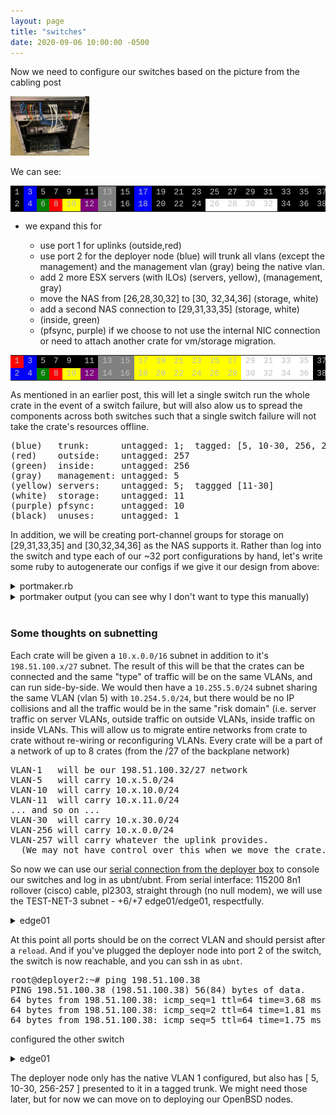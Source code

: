 ```yaml
---
layout: page
title: "switches"
date: 2020-09-06 10:00:00 -0500
---
```


<p>Now we need to configure our switches based on the picture from the cabling post</p>
<a href="/images/2020-09-04-cables-g.jpeg"><img src="/images/2020-09-04-cables-g.jpeg" width="25%" height="25%"></a>

<p>We can see:</p>
<font size="2" face="Courier New" color="silver" >
<table bgcolor="#000000">
<tr bgcolor="#000000">
<td>1</td>
<td bgcolor="blue">3</td>
<td>5</td>
<td>7</td>
<td>9</td>
<td>11</td>
<td bgcolor="gray">13</td>
<td>15</td>
<td bgcolor="blue">17</td>
<td>19</td>
<td>21</td>
<td>23</td>
<td>25</td>
<td>27</td>
<td>29</td>
<td>31</td>
<td>33</td>
<td>35</td>
<td>37</td>
<td>39</td>
<td>41</td>
<td>43</td>
<td>45</td>
<td>47</td>
</tr>
<tr bgcolor="#000000">
<td>2</td>
<td bgcolor="blue">4</td>
<td bgcolor="green">6</td>
<td bgcolor="red">8</td>
<td bgcolor="yellow">10</td>
<td bgcolor="purple">12</td>
<td bgcolor="gray">14</td>
<td>16</td>
<td bgcolor="blue">18</td>
<td>20</td>
<td>22</td>
<td>24</td>
<td bgcolor="white">26</td>
<td bgcolor="white">28</td>
<td bgcolor="white">30</td>
<td bgcolor="white">32</td>
<td>34</td>
<td>36</td>
<td>38</td>
<td>40</td>
<td bgcolor="green">42</td>
<td bgcolor="red">44</td>
<td bgcolor="yellow">46</td>
<td bgcolor="purple">48</td>
</tr>
</table>
</font>

<ul>
  <li>we expand this for</li>
  <ul>
    <li>use port 1 for uplinks (outside,red)</li>
    <li>use port 2 for the deployer node (blue) will trunk all vlans (except the management) and the management vlan (gray) being the native vlan.</li>
    <li> add 2 more ESX servers (with ILOs) (servers, yellow), (management, gray)</li>
    <li> move the NAS from [26,28,30,32] to [30, 32,34,36] (storage, white)</li>
    <li> add a second NAS connection to [29,31,33,35] (storage, white)</li>
    <li> (inside, green)</li>
    <li> (pfsync, purple) if we choose to not use the internal NIC connection or need to attach another crate for vm/storage migration.</li>
 </ul>
</ul>

<font size="2" face="Courier New" color="silver" >
<table bgcolor="#000000">
<tr bgcolor="#000000">
<td bgcolor="red">1</td>
<td bgcolor="blue">3</td>
<td>5</td>
<td>7</td>
<td>9</td>
<td>11</td>
<td bgcolor="gray">13</td>
<td bgcolor="gray">15</td>
<td bgcolor="yellow">17</td>
<td bgcolor="yellow">19</td>
<td bgcolor="yellow">21</td>
<td bgcolor="yellow">23</td>
<td bgcolor="yellow">25</td>
<td bgcolor="yellow">27</td>
<td bgcolor="white">29</td>
<td bgcolor="white">31</td>
<td bgcolor="white">33</td>
<td bgcolor="white">35</td>
<td>37</td>
<td>39</td>
<td>41</td>
<td>43</td>
<td>45</td>
<td>47</td>
</tr>
<tr bgcolor="#000000">
<td bgcolor="blue">2</td>
<td bgcolor="blue">4</td>
<td bgcolor="green">6</td>
<td bgcolor="red">8</td>
<td bgcolor="yellow">10</td>
<td bgcolor="purple">12</td>
<td bgcolor="gray">14</td>
<td bgcolor="gray">16</td>
<td bgcolor="yellow">18</td>
<td bgcolor="yellow">20</td>
<td bgcolor="yellow">22</td>
<td bgcolor="yellow">24</td>
<td bgcolor="yellow">26</td>
<td bgcolor="yellow">28</td>
<td bgcolor="white">30</td>
<td bgcolor="white">32</td>
<td bgcolor="white">34</td>
<td bgcolor="white">36</td>
<td>38</td>
<td>40</td>
<td bgcolor="green">42</td>
<td bgcolor="red">44</td>
<td bgcolor="yellow">46</td>
<td bgcolor="purple">48</td>
</tr>
</table>
</font>

<p>As mentioned in an earlier post, this will let a single switch run the whole crate in the event of a switch failure, but will also alow us to spread the components across both switches such that a single switch failure will not take the crate's resources offline.</p>

<pre>
(blue)   trunk:      untagged: 1;  tagged: [5, 10-30, 256, 257]
(red)    outside:    untagged: 257
(green)  inside:     untagged: 256
(gray)   management: untagged: 5
(yellow) servers:    untagged: 5;  taggged [11-30]
(white)  storage:    untagged: 11
(purple) pfsync:     untagged: 10
(black)  unuses:     untagged: 1
</pre>

<p>In addition, we will be creating port-channel groups for storage on [29,31,33,35] and [30,32,34,36] as the NAS supports it. Rather than log into the switch and type each of our ~32 port configurations by hand, let's write some ruby to autogenerate our configs if we give it our design from above:</p>

<details><summary>portmaker.rb</summary>
<pre>
#!/usr/bin/env ruby
#
# convert hash of switch port "types" and a hash of switchport assignments to a working switch configuration
#
require "erb"
################################################################################
vlans = {
         'trunk'      => { 'pvid' => 1,  'tagging' => (10..30).to_a.push(5,256,257).sort },
         'vmware_esx' => { 'pvid' => 5,  'tagging' => (11..30).to_a },
         'outside'    => { 'pvid' => 257 },
         'inside'     => { 'pvid' => 256 },
         'management' => { 'pvid' => 5   },
         'storage'    => { 'pvid' => 11  },
         'pfsync'     => { 'pvid' => 10  },
        }

ports = {
         'trunk'      => (2..4).to_a,
         'outside'    => [1, 8, 44],
         'inside'     => [6, 42],
         'management'  => (13..16).to_a,
         'vmware_esx' => (17..28).to_a.push(10,46).sort,
         'storage'    => (29..36).to_a,
         'pfsync'     => [12, 48],
        }
################################################################################

# Array#to_ranges
# Converts an array of values (which must respond to #succ) to an array of ranges. For example,
# [3,4,5,1,6,9,8].to_ranges => [1,3..6,8..9]

class Array
  def to_ranges
    array = self.compact.uniq.sort
    ranges = []
    if !array.empty?
      # Initialize the left and right endpoints of the range
      left, right = self.first, nil
      array.each do |obj|
        # If the right endpoint is set and obj is not equal to right's successor
        # then we need to create a range.
        if right && obj != right.next
          if left == right
            ranges << left
          else
            ranges << Range.new(left,right)
          end
          left = obj
        end
        right = obj
      end
      if left == right
        ranges << left
      else
        ranges << Range.new(left,right) 
       end
    end
    ranges
  end
end

interfacerb = '
interface 0/<%= @port %>
description \'<%= @type %>\'
vlan ingressfilter
<% unless @vlanparticipation.nil? -%>
vlan participation include <%= @vlanparticipation %>
<% end -%>
<% unless @pvid.nil? -%>
vlan pvid <%= @pvid %>
<% end -%>
<% unless @vlantagging.nil? -%>
vlan tagging  <%= @vlantagging %>
<% end -%>
port-security max-dynamic 0
lldp transmit-tlv port-desc
lldp transmit-tlv sys-name
lldp transmit-tlv sys-desc
lldp transmit-tlv sys-cap
lldp med confignotification
exit
'

(1..48).each do |port|
  @port = port
  found=0
  @pvid = nil
  @vlantagging = nil
  @vlanparticipation = nil
  ports.keys.each do |type|
    @type = type
    if  ports[type].grep(port).length.nonzero?
      @pvid = vlans[type]['pvid']
      participation = Array.new().push(vlans[type]['pvid'])
      if vlans[type]['tagging']
        # @vlantagging =  vlans[type]['tagging'].join(',')
        @vlantagging =  vlans[type]['tagging'].to_ranges.to_s.gsub!(/[\[\]]/,'').gsub(/\.\./,'-').gsub(/\s/,'')
        participation.concat(vlans[type]['tagging'])
      end
      # @vlanparticipation = participation.sort.join(',')
      @vlanparticipation = participation.to_ranges.to_s.gsub!(/[\[\]]/,'').gsub(/\.\./,'-').gsub(/\s/,'')
      puts ERB.new(interfacerb,nil,"-").result
      found=1
    end
  end
  # puts "#{port}: unconfigured" if found.zero?
end
</pre>
</details>

<details><summary> portmaker output (you can see why I don't want to type this manually) </summary>
<pre>

interface 0/1
description 'outside'
vlan ingressfilter
vlan participation include 257
vlan pvid 257
port-security max-dynamic 0
lldp transmit-tlv port-desc
lldp transmit-tlv sys-name
lldp transmit-tlv sys-desc
lldp transmit-tlv sys-cap
lldp med confignotification
exit

interface 0/2
description 'trunk'
vlan ingressfilter
vlan participation include 1,5,10-30,256-257
vlan pvid 1
vlan tagging  5,10-30,256-257
port-security max-dynamic 0
lldp transmit-tlv port-desc
lldp transmit-tlv sys-name
lldp transmit-tlv sys-desc
lldp transmit-tlv sys-cap
lldp med confignotification
exit

interface 0/3
description 'trunk'
vlan ingressfilter
vlan participation include 1,5,10-30,256-257
vlan pvid 1
vlan tagging  5,10-30,256-257
port-security max-dynamic 0
lldp transmit-tlv port-desc
lldp transmit-tlv sys-name
lldp transmit-tlv sys-desc
lldp transmit-tlv sys-cap
lldp med confignotification
exit

interface 0/4
description 'trunk'
vlan ingressfilter
vlan participation include 1,5,10-30,256-257
vlan pvid 1
vlan tagging  5,10-30,256-257
port-security max-dynamic 0
lldp transmit-tlv port-desc
lldp transmit-tlv sys-name
lldp transmit-tlv sys-desc
lldp transmit-tlv sys-cap
lldp med confignotification
exit

interface 0/6
description 'inside'
vlan ingressfilter
vlan participation include 256
vlan pvid 256
port-security max-dynamic 0
lldp transmit-tlv port-desc
lldp transmit-tlv sys-name
lldp transmit-tlv sys-desc
lldp transmit-tlv sys-cap
lldp med confignotification
exit

interface 0/8
description 'outside'
vlan ingressfilter
vlan participation include 257
vlan pvid 257
port-security max-dynamic 0
lldp transmit-tlv port-desc
lldp transmit-tlv sys-name
lldp transmit-tlv sys-desc
lldp transmit-tlv sys-cap
lldp med confignotification
exit

interface 0/10
description 'vmware_esx'
vlan ingressfilter
vlan participation include 5,11-30
vlan pvid 5
vlan tagging  11-30
port-security max-dynamic 0
lldp transmit-tlv port-desc
lldp transmit-tlv sys-name
lldp transmit-tlv sys-desc
lldp transmit-tlv sys-cap
lldp med confignotification
exit

interface 0/12
description 'pfsync'
vlan ingressfilter
vlan participation include 10
vlan pvid 10
port-security max-dynamic 0
lldp transmit-tlv port-desc
lldp transmit-tlv sys-name
lldp transmit-tlv sys-desc
lldp transmit-tlv sys-cap
lldp med confignotification
exit

interface 0/13
description 'management'
vlan ingressfilter
vlan participation include 5
vlan pvid 5
port-security max-dynamic 0
lldp transmit-tlv port-desc
lldp transmit-tlv sys-name
lldp transmit-tlv sys-desc
lldp transmit-tlv sys-cap
lldp med confignotification
exit

interface 0/14
description 'management'
vlan ingressfilter
vlan participation include 5
vlan pvid 5
port-security max-dynamic 0
lldp transmit-tlv port-desc
lldp transmit-tlv sys-name
lldp transmit-tlv sys-desc
lldp transmit-tlv sys-cap
lldp med confignotification
exit

interface 0/15
description 'management'
vlan ingressfilter
vlan participation include 5
vlan pvid 5
port-security max-dynamic 0
lldp transmit-tlv port-desc
lldp transmit-tlv sys-name
lldp transmit-tlv sys-desc
lldp transmit-tlv sys-cap
lldp med confignotification
exit

interface 0/16
description 'management'
vlan ingressfilter
vlan participation include 5
vlan pvid 5
port-security max-dynamic 0
lldp transmit-tlv port-desc
lldp transmit-tlv sys-name
lldp transmit-tlv sys-desc
lldp transmit-tlv sys-cap
lldp med confignotification
exit

interface 0/17
description 'vmware_esx'
vlan ingressfilter
vlan participation include 5,11-30
vlan pvid 5
vlan tagging  11-30
port-security max-dynamic 0
lldp transmit-tlv port-desc
lldp transmit-tlv sys-name
lldp transmit-tlv sys-desc
lldp transmit-tlv sys-cap
lldp med confignotification
exit

interface 0/18
description 'vmware_esx'
vlan ingressfilter
vlan participation include 5,11-30
vlan pvid 5
vlan tagging  11-30
port-security max-dynamic 0
lldp transmit-tlv port-desc
lldp transmit-tlv sys-name
lldp transmit-tlv sys-desc
lldp transmit-tlv sys-cap
lldp med confignotification
exit

interface 0/19
description 'vmware_esx'
vlan ingressfilter
vlan participation include 5,11-30
vlan pvid 5
vlan tagging  11-30
port-security max-dynamic 0
lldp transmit-tlv port-desc
lldp transmit-tlv sys-name
lldp transmit-tlv sys-desc
lldp transmit-tlv sys-cap
lldp med confignotification
exit

interface 0/20
description 'vmware_esx'
vlan ingressfilter
vlan participation include 5,11-30
vlan pvid 5
vlan tagging  11-30
port-security max-dynamic 0
lldp transmit-tlv port-desc
lldp transmit-tlv sys-name
lldp transmit-tlv sys-desc
lldp transmit-tlv sys-cap
lldp med confignotification
exit

interface 0/21
description 'vmware_esx'
vlan ingressfilter
vlan participation include 5,11-30
vlan pvid 5
vlan tagging  11-30
port-security max-dynamic 0
lldp transmit-tlv port-desc
lldp transmit-tlv sys-name
lldp transmit-tlv sys-desc
lldp transmit-tlv sys-cap
lldp med confignotification
exit

interface 0/22
description 'vmware_esx'
vlan ingressfilter
vlan participation include 5,11-30
vlan pvid 5
vlan tagging  11-30
port-security max-dynamic 0
lldp transmit-tlv port-desc
lldp transmit-tlv sys-name
lldp transmit-tlv sys-desc
lldp transmit-tlv sys-cap
lldp med confignotification
exit

interface 0/23
description 'vmware_esx'
vlan ingressfilter
vlan participation include 5,11-30
vlan pvid 5
vlan tagging  11-30
port-security max-dynamic 0
lldp transmit-tlv port-desc
lldp transmit-tlv sys-name
lldp transmit-tlv sys-desc
lldp transmit-tlv sys-cap
lldp med confignotification
exit

interface 0/24
description 'vmware_esx'
vlan ingressfilter
vlan participation include 5,11-30
vlan pvid 5
vlan tagging  11-30
port-security max-dynamic 0
lldp transmit-tlv port-desc
lldp transmit-tlv sys-name
lldp transmit-tlv sys-desc
lldp transmit-tlv sys-cap
lldp med confignotification
exit

interface 0/25
description 'vmware_esx'
vlan ingressfilter
vlan participation include 5,11-30
vlan pvid 5
vlan tagging  11-30
port-security max-dynamic 0
lldp transmit-tlv port-desc
lldp transmit-tlv sys-name
lldp transmit-tlv sys-desc
lldp transmit-tlv sys-cap
lldp med confignotification
exit

interface 0/26
description 'vmware_esx'
vlan ingressfilter
vlan participation include 5,11-30
vlan pvid 5
vlan tagging  11-30
port-security max-dynamic 0
lldp transmit-tlv port-desc
lldp transmit-tlv sys-name
lldp transmit-tlv sys-desc
lldp transmit-tlv sys-cap
lldp med confignotification
exit

interface 0/27
description 'vmware_esx'
vlan ingressfilter
vlan participation include 5,11-30
vlan pvid 5
vlan tagging  11-30
port-security max-dynamic 0
lldp transmit-tlv port-desc
lldp transmit-tlv sys-name
lldp transmit-tlv sys-desc
lldp transmit-tlv sys-cap
lldp med confignotification
exit

interface 0/28
description 'vmware_esx'
vlan ingressfilter
vlan participation include 5,11-30
vlan pvid 5
vlan tagging  11-30
port-security max-dynamic 0
lldp transmit-tlv port-desc
lldp transmit-tlv sys-name
lldp transmit-tlv sys-desc
lldp transmit-tlv sys-cap
lldp med confignotification
exit

interface 0/29
description 'storage'
vlan ingressfilter
vlan participation include 11
vlan pvid 11
port-security max-dynamic 0
lldp transmit-tlv port-desc
lldp transmit-tlv sys-name
lldp transmit-tlv sys-desc
lldp transmit-tlv sys-cap
lldp med confignotification
exit

interface 0/30
description 'storage'
vlan ingressfilter
vlan participation include 11
vlan pvid 11
port-security max-dynamic 0
lldp transmit-tlv port-desc
lldp transmit-tlv sys-name
lldp transmit-tlv sys-desc
lldp transmit-tlv sys-cap
lldp med confignotification
exit

interface 0/31
description 'storage'
vlan ingressfilter
vlan participation include 11
vlan pvid 11
port-security max-dynamic 0
lldp transmit-tlv port-desc
lldp transmit-tlv sys-name
lldp transmit-tlv sys-desc
lldp transmit-tlv sys-cap
lldp med confignotification
exit

interface 0/32
description 'storage'
vlan ingressfilter
vlan participation include 11
vlan pvid 11
port-security max-dynamic 0
lldp transmit-tlv port-desc
lldp transmit-tlv sys-name
lldp transmit-tlv sys-desc
lldp transmit-tlv sys-cap
lldp med confignotification
exit

interface 0/33
description 'storage'
vlan ingressfilter
vlan participation include 11
vlan pvid 11
port-security max-dynamic 0
lldp transmit-tlv port-desc
lldp transmit-tlv sys-name
lldp transmit-tlv sys-desc
lldp transmit-tlv sys-cap
lldp med confignotification
exit

interface 0/34
description 'storage'
vlan ingressfilter
vlan participation include 11
vlan pvid 11
port-security max-dynamic 0
lldp transmit-tlv port-desc
lldp transmit-tlv sys-name
lldp transmit-tlv sys-desc
lldp transmit-tlv sys-cap
lldp med confignotification
exit

interface 0/35
description 'storage'
vlan ingressfilter
vlan participation include 11
vlan pvid 11
port-security max-dynamic 0
lldp transmit-tlv port-desc
lldp transmit-tlv sys-name
lldp transmit-tlv sys-desc
lldp transmit-tlv sys-cap
lldp med confignotification
exit

interface 0/36
description 'storage'
vlan ingressfilter
vlan participation include 11
vlan pvid 11
port-security max-dynamic 0
lldp transmit-tlv port-desc
lldp transmit-tlv sys-name
lldp transmit-tlv sys-desc
lldp transmit-tlv sys-cap
lldp med confignotification
exit

interface 0/42
description 'inside'
vlan ingressfilter
vlan participation include 256
vlan pvid 256
port-security max-dynamic 0
lldp transmit-tlv port-desc
lldp transmit-tlv sys-name
lldp transmit-tlv sys-desc
lldp transmit-tlv sys-cap
lldp med confignotification
exit

interface 0/44
description 'outside'
vlan ingressfilter
vlan participation include 257
vlan pvid 257
port-security max-dynamic 0
lldp transmit-tlv port-desc
lldp transmit-tlv sys-name
lldp transmit-tlv sys-desc
lldp transmit-tlv sys-cap
lldp med confignotification
exit

interface 0/46
description 'vmware_esx'
vlan ingressfilter
vlan participation include 5,11-30
vlan pvid 5
vlan tagging  11-30
port-security max-dynamic 0
lldp transmit-tlv port-desc
lldp transmit-tlv sys-name
lldp transmit-tlv sys-desc
lldp transmit-tlv sys-cap
lldp med confignotification
exit

interface 0/48
description 'pfsync'
vlan ingressfilter
vlan participation include 10
vlan pvid 10
port-security max-dynamic 0
lldp transmit-tlv port-desc
lldp transmit-tlv sys-name
lldp transmit-tlv sys-desc
lldp transmit-tlv sys-cap
lldp med confignotification
exit

interface 0/1
description 'outside'
vlan ingressfilter
vlan participation include 257
vlan pvid 257
port-security max-dynamic 0
lldp transmit-tlv port-desc
lldp transmit-tlv sys-name
lldp transmit-tlv sys-desc
lldp transmit-tlv sys-cap
lldp med confignotification
exit

interface 0/2
description 'trunk'
vlan ingressfilter
vlan participation include 1,5,10-30,256-257
vlan pvid 1
vlan tagging  5,10-30,256-257
port-security max-dynamic 0
lldp transmit-tlv port-desc
lldp transmit-tlv sys-name
lldp transmit-tlv sys-desc
lldp transmit-tlv sys-cap
lldp med confignotification
exit

interface 0/3
description 'trunk'
vlan ingressfilter
vlan participation include 1,5,10-30,256-257
vlan pvid 1
vlan tagging  5,10-30,256-257
port-security max-dynamic 0
lldp transmit-tlv port-desc
lldp transmit-tlv sys-name
lldp transmit-tlv sys-desc
lldp transmit-tlv sys-cap
lldp med confignotification
exit

interface 0/4
description 'trunk'
vlan ingressfilter
vlan participation include 1,5,10-30,256-257
vlan pvid 1
vlan tagging  5,10-30,256-257
port-security max-dynamic 0
lldp transmit-tlv port-desc
lldp transmit-tlv sys-name
lldp transmit-tlv sys-desc
lldp transmit-tlv sys-cap
lldp med confignotification
exit

interface 0/6
description 'inside'
vlan ingressfilter
vlan participation include 256
vlan pvid 256
port-security max-dynamic 0
lldp transmit-tlv port-desc
lldp transmit-tlv sys-name
lldp transmit-tlv sys-desc
lldp transmit-tlv sys-cap
lldp med confignotification
exit

interface 0/8
description 'outside'
vlan ingressfilter
vlan participation include 257
vlan pvid 257
port-security max-dynamic 0
lldp transmit-tlv port-desc
lldp transmit-tlv sys-name
lldp transmit-tlv sys-desc
lldp transmit-tlv sys-cap
lldp med confignotification
exit

interface 0/10
description 'vmware_esx'
vlan ingressfilter
vlan participation include 5,11-30
vlan pvid 5
vlan tagging  11-30
port-security max-dynamic 0
lldp transmit-tlv port-desc
lldp transmit-tlv sys-name
lldp transmit-tlv sys-desc
lldp transmit-tlv sys-cap
lldp med confignotification
exit

interface 0/12
description 'pfsync'
vlan ingressfilter
vlan participation include 10
vlan pvid 10
port-security max-dynamic 0
lldp transmit-tlv port-desc
lldp transmit-tlv sys-name
lldp transmit-tlv sys-desc
lldp transmit-tlv sys-cap
lldp med confignotification
exit

interface 0/13
description 'management'
vlan ingressfilter
vlan participation include 5
vlan pvid 5
port-security max-dynamic 0
lldp transmit-tlv port-desc
lldp transmit-tlv sys-name
lldp transmit-tlv sys-desc
lldp transmit-tlv sys-cap
lldp med confignotification
exit

interface 0/14
description 'management'
vlan ingressfilter
vlan participation include 5
vlan pvid 5
port-security max-dynamic 0
lldp transmit-tlv port-desc
lldp transmit-tlv sys-name
lldp transmit-tlv sys-desc
lldp transmit-tlv sys-cap
lldp med confignotification
exit

interface 0/15
description 'management'
vlan ingressfilter
vlan participation include 5
vlan pvid 5
port-security max-dynamic 0
lldp transmit-tlv port-desc
lldp transmit-tlv sys-name
lldp transmit-tlv sys-desc
lldp transmit-tlv sys-cap
lldp med confignotification
exit

interface 0/16
description 'management'
vlan ingressfilter
vlan participation include 5
vlan pvid 5
port-security max-dynamic 0
lldp transmit-tlv port-desc
lldp transmit-tlv sys-name
lldp transmit-tlv sys-desc
lldp transmit-tlv sys-cap
lldp med confignotification
exit

interface 0/17
description 'vmware_esx'
vlan ingressfilter
vlan participation include 5,11-30
vlan pvid 5
vlan tagging  11-30
port-security max-dynamic 0
lldp transmit-tlv port-desc
lldp transmit-tlv sys-name
lldp transmit-tlv sys-desc
lldp transmit-tlv sys-cap
lldp med confignotification
exit

interface 0/18
description 'vmware_esx'
vlan ingressfilter
vlan participation include 5,11-30
vlan pvid 5
vlan tagging  11-30
port-security max-dynamic 0
lldp transmit-tlv port-desc
lldp transmit-tlv sys-name
lldp transmit-tlv sys-desc
lldp transmit-tlv sys-cap
lldp med confignotification
exit

interface 0/19
description 'vmware_esx'
vlan ingressfilter
vlan participation include 5,11-30
vlan pvid 5
vlan tagging  11-30
port-security max-dynamic 0
lldp transmit-tlv port-desc
lldp transmit-tlv sys-name
lldp transmit-tlv sys-desc
lldp transmit-tlv sys-cap
lldp med confignotification
exit

interface 0/20
description 'vmware_esx'
vlan ingressfilter
vlan participation include 5,11-30
vlan pvid 5
vlan tagging  11-30
port-security max-dynamic 0
lldp transmit-tlv port-desc
lldp transmit-tlv sys-name
lldp transmit-tlv sys-desc
lldp transmit-tlv sys-cap
lldp med confignotification
exit

interface 0/21
description 'vmware_esx'
vlan ingressfilter
vlan participation include 5,11-30
vlan pvid 5
vlan tagging  11-30
port-security max-dynamic 0
lldp transmit-tlv port-desc
lldp transmit-tlv sys-name
lldp transmit-tlv sys-desc
lldp transmit-tlv sys-cap
lldp med confignotification
exit

interface 0/22
description 'vmware_esx'
vlan ingressfilter
vlan participation include 5,11-30
vlan pvid 5
vlan tagging  11-30
port-security max-dynamic 0
lldp transmit-tlv port-desc
lldp transmit-tlv sys-name
lldp transmit-tlv sys-desc
lldp transmit-tlv sys-cap
lldp med confignotification
exit

interface 0/23
description 'vmware_esx'
vlan ingressfilter
vlan participation include 5,11-30
vlan pvid 5
vlan tagging  11-30
port-security max-dynamic 0
lldp transmit-tlv port-desc
lldp transmit-tlv sys-name
lldp transmit-tlv sys-desc
lldp transmit-tlv sys-cap
lldp med confignotification
exit

interface 0/24
description 'vmware_esx'
vlan ingressfilter
vlan participation include 5,11-30
vlan pvid 5
vlan tagging  11-30
port-security max-dynamic 0
lldp transmit-tlv port-desc
lldp transmit-tlv sys-name
lldp transmit-tlv sys-desc
lldp transmit-tlv sys-cap
lldp med confignotification
exit

interface 0/25
description 'vmware_esx'
vlan ingressfilter
vlan participation include 5,11-30
vlan pvid 5
vlan tagging  11-30
port-security max-dynamic 0
lldp transmit-tlv port-desc
lldp transmit-tlv sys-name
lldp transmit-tlv sys-desc
lldp transmit-tlv sys-cap
lldp med confignotification
exit

interface 0/26
description 'vmware_esx'
vlan ingressfilter
vlan participation include 5,11-30
vlan pvid 5
vlan tagging  11-30
port-security max-dynamic 0
lldp transmit-tlv port-desc
lldp transmit-tlv sys-name
lldp transmit-tlv sys-desc
lldp transmit-tlv sys-cap
lldp med confignotification
exit

interface 0/27
description 'vmware_esx'
vlan ingressfilter
vlan participation include 5,11-30
vlan pvid 5
vlan tagging  11-30
port-security max-dynamic 0
lldp transmit-tlv port-desc
lldp transmit-tlv sys-name
lldp transmit-tlv sys-desc
lldp transmit-tlv sys-cap
lldp med confignotification
exit

interface 0/28
description 'vmware_esx'
vlan ingressfilter
vlan participation include 5,11-30
vlan pvid 5
vlan tagging  11-30
port-security max-dynamic 0
lldp transmit-tlv port-desc
lldp transmit-tlv sys-name
lldp transmit-tlv sys-desc
lldp transmit-tlv sys-cap
lldp med confignotification
exit

interface 0/29
description 'storage'
vlan ingressfilter
vlan participation include 11
vlan pvid 11
port-security max-dynamic 0
lldp transmit-tlv port-desc
lldp transmit-tlv sys-name
lldp transmit-tlv sys-desc
lldp transmit-tlv sys-cap
lldp med confignotification
exit

interface 0/30
description 'storage'
vlan ingressfilter
vlan participation include 11
vlan pvid 11
port-security max-dynamic 0
lldp transmit-tlv port-desc
lldp transmit-tlv sys-name
lldp transmit-tlv sys-desc
lldp transmit-tlv sys-cap
lldp med confignotification
exit

interface 0/31
description 'storage'
vlan ingressfilter
vlan participation include 11
vlan pvid 11
port-security max-dynamic 0
lldp transmit-tlv port-desc
lldp transmit-tlv sys-name
lldp transmit-tlv sys-desc
lldp transmit-tlv sys-cap
lldp med confignotification
exit

interface 0/32
description 'storage'
vlan ingressfilter
vlan participation include 11
vlan pvid 11
port-security max-dynamic 0
lldp transmit-tlv port-desc
lldp transmit-tlv sys-name
lldp transmit-tlv sys-desc
lldp transmit-tlv sys-cap
lldp med confignotification
exit

interface 0/33
description 'storage'
vlan ingressfilter
vlan participation include 11
vlan pvid 11
port-security max-dynamic 0
lldp transmit-tlv port-desc
lldp transmit-tlv sys-name
lldp transmit-tlv sys-desc
lldp transmit-tlv sys-cap
lldp med confignotification
exit

interface 0/34
description 'storage'
vlan ingressfilter
vlan participation include 11
vlan pvid 11
port-security max-dynamic 0
lldp transmit-tlv port-desc
lldp transmit-tlv sys-name
lldp transmit-tlv sys-desc
lldp transmit-tlv sys-cap
lldp med confignotification
exit

interface 0/35
description 'storage'
vlan ingressfilter
vlan participation include 11
vlan pvid 11
port-security max-dynamic 0
lldp transmit-tlv port-desc
lldp transmit-tlv sys-name
lldp transmit-tlv sys-desc
lldp transmit-tlv sys-cap
lldp med confignotification
exit

interface 0/36
description 'storage'
vlan ingressfilter
vlan participation include 11
vlan pvid 11
port-security max-dynamic 0
lldp transmit-tlv port-desc
lldp transmit-tlv sys-name
lldp transmit-tlv sys-desc
lldp transmit-tlv sys-cap
lldp med confignotification
exit

interface 0/42
description 'inside'
vlan ingressfilter
vlan participation include 256
vlan pvid 256
port-security max-dynamic 0
lldp transmit-tlv port-desc
lldp transmit-tlv sys-name
lldp transmit-tlv sys-desc
lldp transmit-tlv sys-cap
lldp med confignotification
exit

interface 0/44
description 'outside'
vlan ingressfilter
vlan participation include 257
vlan pvid 257
port-security max-dynamic 0
lldp transmit-tlv port-desc
lldp transmit-tlv sys-name
lldp transmit-tlv sys-desc
lldp transmit-tlv sys-cap
lldp med confignotification
exit

interface 0/46
description 'vmware_esx'
vlan ingressfilter
vlan participation include 5,11-30
vlan pvid 5
vlan tagging  11-30
port-security max-dynamic 0
lldp transmit-tlv port-desc
lldp transmit-tlv sys-name
lldp transmit-tlv sys-desc
lldp transmit-tlv sys-cap
lldp med confignotification
exit

interface 0/48
description 'pfsync'
vlan ingressfilter
vlan participation include 10
vlan pvid 10
port-security max-dynamic 0
lldp transmit-tlv port-desc
lldp transmit-tlv sys-name
lldp transmit-tlv sys-desc
lldp transmit-tlv sys-cap
lldp med confignotification
exit
</pre>
</details>
<br>

<h3>Some thoughts on subnetting</h3>
<p>Each crate will be given a <code>10.x.0.0/16</code> subnet in addition to it's <code>198.51.100.x/27</code> subnet. The result of this will be that the crates can be connected and the same "type" of traffic will be on the same VLANs, and can run side-by-side. We would then have a <code>10.255.5.0/24</code> subnet sharing the same VLAN (vlan 5) with <code>10.254.5.0/24</code>, but there would be no IP collisions and all the traffic would be in the same "risk domain" (i.e. server traffic on server VLANs, outside traffic on outside VLANs, inside traffic on inside VLANs. This will allow us to migrate entire networks from crate to crate without re-wiring or reconfiguring VLANs. Every crate will be a part of a network of up to 8 crates (from the /27 of the backplane network)</p>

<pre>
VLAN-1   will be our 198.51.100.32/27 network
VLAN-5   will carry 10.x.5.0/24
VLAN-10  will carry 10.x.10.0/24
VLAN-11  will carry 10.x.11.0/24
... and so on ...
VLAN-30  will carry 10.x.30.0/24
VLAN-256 will carry 10.x.0.0/24
VLAN-257 will carry whatever the uplink provides.
  (We may not have control over this when we move the crate.)
</pre>

<p>So now we can use our <a href="2020/09/05/deployer/index.html">serial connection from the deployer box</a> to console our switches and log in as ubnt/ubnt.  From serial interface:  115200 8n1 rollover (cisco) cable, pl2303, straight through (no null modem), we will use the TEST-NET-3 subnet   - +6/+7 edge01/edge01, respectfully.</p>

<details><summary>edge01</summary>
<pre>
network protocol none
Changing protocol mode will reset ip configuration.
Are you sure you want to continue? (y/n)
y

network parms 198.51.100.38 255.255.255.224 198.51.100.33
(UBNT EdgeSwitch) #show network

Interface Status............................... Up
IP Address..................................... 198.51.100.38
Subnet Mask.................................... 255.255.255.224
Default Gateway................................ 198.51.100.33
IPv6 Administrative Mode....................... Enabled
IPv6 Prefix is ................................ fe80::7683:c2ff:fefd:6bf4/64
Burned In MAC Address.......................... 74:83:C2:FD:6B:F4
Locally Administered MAC address............... 00:00:00:00:00:00
MAC Address Type............................... Burned In
Configured IPv4 Protocol....................... None
Configured IPv6 Protocol....................... None
IPv6 AutoConfig Mode........................... Disabled
Management VLAN ID............................. 1

configure
do vlan database
vlan 5,10-30,256,257
exit

configure
(paste in the output from portmaker.rb)
exit

(UBNT EdgeSwitch) #copy system:running-config nvram:startup-config

This operation may take a few minutes.
Management interfaces will not be available during this time.

Are you sure you want to save? (y/n) y

Config file 'startup-config' created successfully .

Configuration Saved!
</pre>
</details>

<p>At this point all ports should be on the correct VLAN and should persist after a <code>reload</code>. And if you've plugged the deployer node into port 2 of the switch, the switch is now reachable, and you can ssh in as <code>ubnt</code>.
<pre>
root@deployer2:~# ping 198.51.100.38
PING 198.51.100.38 (198.51.100.38) 56(84) bytes of data.
64 bytes from 198.51.100.38: icmp_seq=1 ttl=64 time=3.68 ms
64 bytes from 198.51.100.38: icmp_seq=2 ttl=64 time=1.81 ms
64 bytes from 198.51.100.38: icmp_seq=5 ttl=64 time=1.75 ms
</pre>

<p>configured the other switch</p>
<details><summary>edge01</summary>
<pre>
enable
network protocol none
network parms 198.51.100.39 255.255.255.224 198.51.100.33
copy system:running-config nvram:startup-config

configure
do vlan database
vlan 5,10-30,256,257
exit

configure
(paste in the output from portmaker.rb)
exit

copy system:running-config nvram:startup-config

</pre>
</details>


<p>The deployer node only has the native VLAN 1 configured, but also has [ 5, 10-30, 256-257 ] presented to it in a tagged trunk. We might need those later, but for now we can move on to deploying our OpenBSD nodes.</p>

